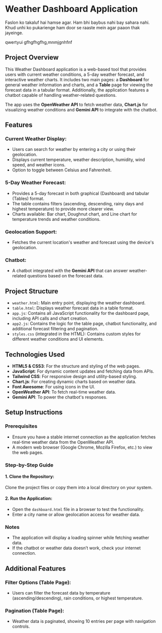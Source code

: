 # Weather Dashboard Application

Faslon ko takaluf hai hamse agar. Ham bhi baybus nahi bay sahara nahi. Khud unhi ko pukarienge ham door se
raaste mein agar paaon thak jayeinge.

qwertyui
gfhgfhgfhg,mnmjgnhfnf

## Project Overview
This Weather Dashboard application is a web-based tool that provides users with current weather conditions, a 5-day weather forecast, and interactive weather charts. 
It includes two main pages: a **Dashboard** for general weather information and charts, and a **Table** page for viewing the forecast data in a tabular format. 
Additionally, the application features a chatbot capable of handling weather-related questions.

The app uses the **OpenWeather API** to fetch weather data, **Chart.js** for visualizing weather conditions and **Gemini API** to integrate with the chatbot.

## Features

### Current Weather Display:
- Users can search for weather by entering a city or using their geolocation.
- Displays current temperature, weather description, humidity, wind speed, and weather icons.
- Option to toggle between Celsius and Fahrenheit.

### 5-Day Weather Forecast:
- Provides a 5-day forecast in both graphical (Dashboard) and tabular (Tables) format.
- The table contains filters (ascending, descending, rainy days and highest temperature) to provide more clearer view.
- Charts available: Bar chart, Doughnut chart, and Line chart for temperature trends and weather conditions.

### Geolocation Support:
- Fetches the current location's weather and forecast using the device's geolocation.

### Chatbot:
- A chatbot integrated with the **Gemini API** that can answer weather-related questions based on the forecast data.

## Project Structure

- `weather.html`: Main entry point, displaying the weather dashboard.
- `table.html`: Displays weather forecast data in a table format.
- `app.js`: Contains all JavaScript functionality for the dashboard page, including API calls and chart creation.
- `app2.js`: Contains the logic for the table page, chatbot functionality, and additional forecast filtering and pagination.
- `styles.css` (integrated in the HTML): Contains custom styles for different weather conditions and UI elements.

## Technologies Used

- **HTML5 & CSS3**: For the structure and styling of the web pages.
- **JavaScript**: For dynamic content updates and fetching data from APIs.
- **Tailwind CSS**: For responsive design and utility-based styling.
- **Chart.js**: For creating dynamic charts based on weather data.
- **Font Awesome**: For using icons in the UI.
- **OpenWeather API**: To fetch real-time weather data.
- **Gemini API**: To power the chatbot's responses.

## Setup Instructions

### Prerequisites
- Ensure you have a stable internet connection as the application fetches real-time weather data from the OpenWeather API.
- A modern web browser (Google Chrome, Mozilla Firefox, etc.) to view the web pages.

### Step-by-Step Guide

#### 1. Clone the Repository:
Clone the project files or copy them into a local directory on your system.

#### 2. Run the Application:
- Open the `dashboard.html` file in a browser to test the functionality.
- Enter a city name or allow geolocation access for weather data.

### Notes
- The application will display a loading spinner while fetching weather data.
- If the chatbot or weather data doesn’t work, check your internet connection.

## Additional Features

### Filter Options (Table Page):
- Users can filter the forecast data by temperature (ascending/descending), rain conditions, or highest temperature.

### Pagination (Table Page):
- Weather data is paginated, showing 10 entries per page with navigation controls.
